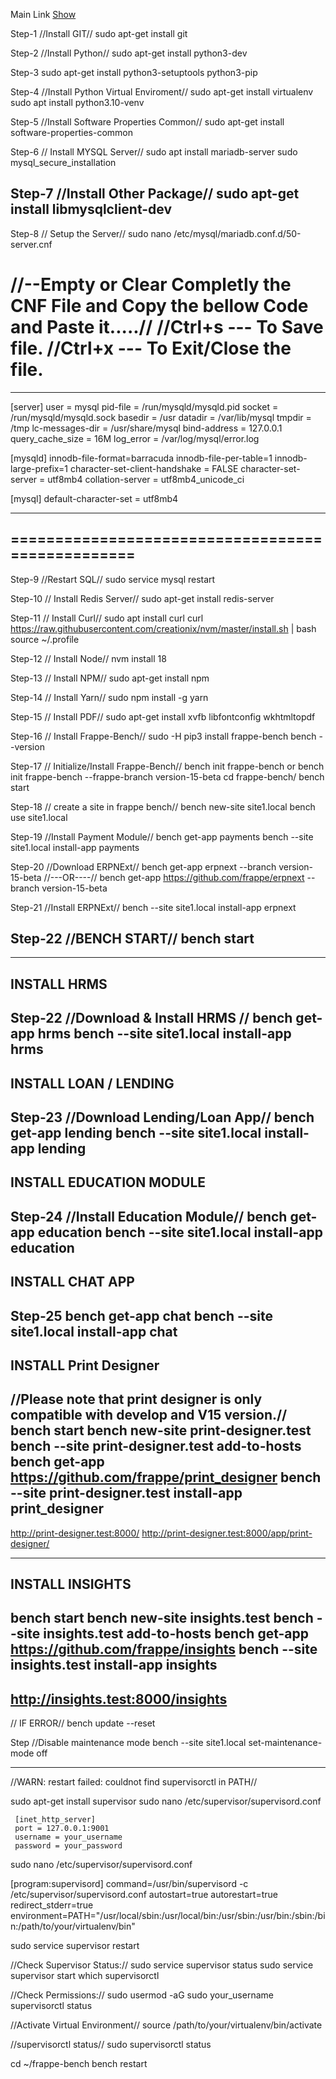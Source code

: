 Main Link [Show](https://www.thiscodeworks.com/embed/6503cf382644ed0013857820)


Step-1  //Install GIT//
sudo apt-get install git
 
Step-2 //Install Python//
sudo apt-get install python3-dev
 
Step-3
sudo apt-get install python3-setuptools python3-pip
 
Step-4 //Install Python Virtual Enviroment//
sudo apt-get install virtualenv
sudo apt install python3.10-venv
 
Step-5 //Install Software Properties Common//
sudo apt-get install software-properties-common

Step-6 // Install MYSQL Server//
sudo apt install mariadb-server
sudo mysql_secure_installation
 
Step-7 //Install Other Package//
sudo apt-get install libmysqlclient-dev
---------------------------
 
Step-8 // Setup the Server//
sudo nano /etc/mysql/mariadb.conf.d/50-server.cnf

//--Empty or Clear Completly the CNF File and Copy the bellow Code and Paste it.....//
//Ctrl+s --- To Save file.
//Ctrl+x --- To Exit/Close the file.
=================================================
-------------------------------------------------

[server]
user = mysql
pid-file = /run/mysqld/mysqld.pid
socket = /run/mysqld/mysqld.sock
basedir = /usr
datadir = /var/lib/mysql
tmpdir = /tmp
lc-messages-dir = /usr/share/mysql
bind-address = 127.0.0.1
query_cache_size = 16M
log_error = /var/log/mysql/error.log


[mysqld]
innodb-file-format=barracuda
innodb-file-per-table=1
innodb-large-prefix=1
character-set-client-handshake = FALSE
character-set-server = utf8mb4
collation-server = utf8mb4_unicode_ci


[mysql]
default-character-set = utf8mb4

-------------------------------------------------
=================================================
-------------------------------------------------
 
Step-9 //Restart SQL//
sudo service mysql restart
 
Step-10 // Install Redis Server//
sudo apt-get install redis-server
 
Step-11 // Install Curl//
sudo apt install curl 
curl https://raw.githubusercontent.com/creationix/nvm/master/install.sh | bash
source ~/.profile

Step-12
// Install Node//
nvm install 18

Step-13 // Install NPM//
sudo apt-get install npm

Step-14 // Install Yarn//
sudo npm install -g yarn
 
Step-15 // Install PDF//
sudo apt-get install xvfb libfontconfig wkhtmltopdf
 
Step-16 // Install Frappe-Bench//
sudo -H pip3 install frappe-bench
bench --version

Step-17 // Initialize/Install Frappe-Bench//
bench init frappe-bench
or
bench init frappe-bench --frappe-branch version-15-beta
cd frappe-bench/
bench start
 
Step-18 // create a site in frappe bench//
bench new-site site1.local
bench use site1.local
 
Step-19 //Install Payment Module//
bench get-app payments
bench --site site1.local install-app payments

Step-20 //Download ERPNExt//
bench get-app erpnext --branch version-15-beta
//---OR----//
bench get-app https://github.com/frappe/erpnext --branch version-15-beta

Step-21 //Install ERPNExt//
bench --site site1.local install-app erpnext

Step-22 //BENCH START//
bench start
-------------------------------------------------
-------------------------------------------------
  
INSTALL HRMS
-------------
Step-22 //Download & Install HRMS //
bench get-app hrms
bench --site site1.local install-app hrms
-----------------------------------------

INSTALL LOAN / LENDING
----------------------
Step-23 //Download Lending/Loan App//
bench get-app lending
bench --site site1.local install-app lending
--------------------------------------------

INSTALL EDUCATION MODULE
------------------------
Step-24 //Install Education Module//
bench get-app education
bench --site site1.local install-app education
----------------------------------------------

INSTALL CHAT APP
---------------
Step-25
bench get-app chat
bench --site site1.local install-app chat
-----------------------------------------

INSTALL Print Designer
----------------------
//Please note that print designer is only compatible with develop and V15 version.//
bench start
bench new-site print-designer.test
bench --site print-designer.test add-to-hosts
bench get-app https://github.com/frappe/print_designer
bench --site print-designer.test install-app print_designer
-------
http://print-designer.test:8000/
http://print-designer.test:8000/app/print-designer/

-----------------------
INSTALL INSIGHTS
----------------
bench start
bench new-site insights.test
bench --site insights.test add-to-hosts
bench get-app https://github.com/frappe/insights
bench --site insights.test install-app insights
-------
http://insights.test:8000/insights
-----------------------------------------------

// IF ERROR//
bench update --reset

Step
//Disable maintenance mode
bench --site site1.local set-maintenance-mode off
_________________________________________________

//WARN: restart failed: couldnot find supervisorctl in PATH//

sudo apt-get install supervisor
sudo nano /etc/supervisor/supervisord.conf

     [inet_http_server]
     port = 127.0.0.1:9001
     username = your_username
     password = your_password

sudo nano /etc/supervisor/supervisord.conf


[program:supervisord]
command=/usr/bin/supervisord -c /etc/supervisor/supervisord.conf
autostart=true
autorestart=true
redirect_stderr=true
environment=PATH="/usr/local/sbin:/usr/local/bin:/usr/sbin:/usr/bin:/sbin:/bin:/path/to/your/virtualenv/bin"

sudo service supervisor restart

//Check Supervisor Status://
sudo service supervisor status
sudo service supervisor start
which supervisorctl

//Check Permissions://
sudo usermod -aG sudo your_username
supervisorctl status

//Activate Virtual Environment//
source /path/to/your/virtualenv/bin/activate

//supervisorctl status//
sudo supervisorctl status

cd ~/frappe-bench
bench restart
